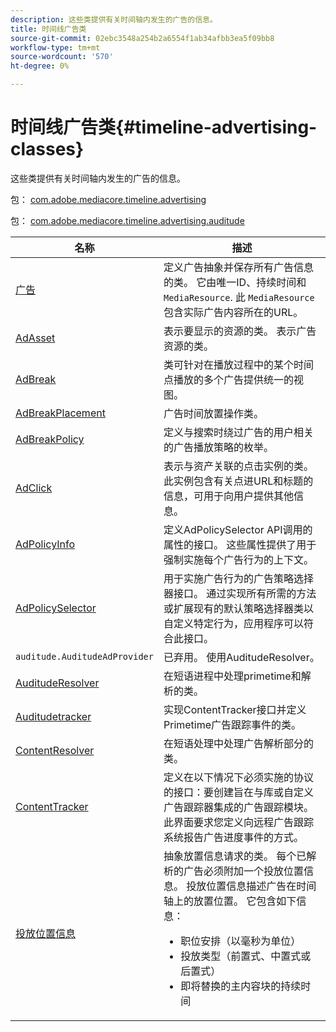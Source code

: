```yaml
---
description: 这些类提供有关时间轴内发生的广告的信息。
title: 时间线广告类
source-git-commit: 02ebc3548a254b2a6554f1ab34afbb3ea5f09bb8
workflow-type: tm+mt
source-wordcount: '570'
ht-degree: 0%

---
```


# 时间线广告类{#timeline-advertising-classes}

这些类提供有关时间轴内发生的广告的信息。

包： [com.adobe.mediacore.timeline.advertising](https://help.adobe.com/en_US/primetime/api/psdk/javadoc_1.4/com/adobe/mediacore/timeline/advertising/package-summary.html)

包： [com.adobe.mediacore.timeline.advertising.auditude](https://help.adobe.com/en_US/primetime/api/psdk/javadoc_1.4/com/adobe/mediacore/timeline/advertising/auditude/package-summary.html)

| 名称 | 描述 |
|--- |--- |
| [广告](https://help.adobe.com/en_US/primetime/api/psdk/javadoc_1.4/com/adobe/mediacore/timeline/advertising/Ad.html) | 定义广告抽象并保存所有广告信息的类。 它由唯一ID、持续时间和 `MediaResource`. 此 `MediaResource` 包含实际广告内容所在的URL。 |
| [AdAsset](https://help.adobe.com/en_US/primetime/api/psdk/javadoc_1.4/com/adobe/mediacore/timeline/advertising/AdAsset.html) | 表示要显示的资源的类。 表示广告资源的类。 |
| [AdBreak](https://help.adobe.com/en_US/primetime/api/psdk/javadoc_1.4/com/adobe/mediacore/timeline/advertising/AdBreak.html) | 类可针对在播放过程中的某个时间点播放的多个广告提供统一的视图。 |
| [AdBreakPlacement](https://help.adobe.com/en_US/primetime/api/psdk/javadoc_1.4/com/adobe/mediacore/timeline/advertising/AdBreakPlacement.html) | 广告时间放置操作类。 |
| [AdBreakPolicy](https://help.adobe.com/en_US/primetime/api/psdk/javadoc_1.4/com/adobe/mediacore/timeline/advertising/AdBreakPolicy.html) | 定义与搜索时绕过广告的用户相关的广告播放策略的枚举。 |
| [AdClick](https://help.adobe.com/en_US/primetime/api/psdk/javadoc_1.4/com/adobe/mediacore/timeline/advertising/AdClick.html) | 表示与资产关联的点击实例的类。 此实例包含有关点进URL和标题的信息，可用于向用户提供其他信息。 |
| [AdPolicyInfo](https://help.adobe.com/en_US/primetime/api/psdk/javadoc_1.4/com/adobe/mediacore/timeline/advertising/AdPolicyInfo.html) | 定义AdPolicySelector API调用的属性的接口。 这些属性提供了用于强制实施每个广告行为的上下文。 |
| [AdPolicySelector](https://help.adobe.com/en_US/primetime/api/psdk/javadoc_1.4/com/adobe/mediacore/timeline/advertising/AdPolicySelector.html) | 用于实施广告行为的广告策略选择器接口。 通过实现所有所需的方法或扩展现有的默认策略选择器类以自定义特定行为，应用程序可以符合此接口。 |
| `auditude.AuditudeAdProvider` | 已弃用。 使用AuditudeResolver。 |
| [AuditudeResolver](https://help.adobe.com/en_US/primetime/api/psdk/javadoc_1.4/com/adobe/mediacore/timeline/advertising/auditude/AuditudeResolver.html) | 在短语进程中处理primetime和解析的类。 |
| [Auditudetracker](https://help.adobe.com/en_US/primetime/api/psdk/javadoc_1.4/com/adobe/mediacore/timeline/advertising/auditude/AuditudeTracker.html) | 实现ContentTracker接口并定义Primetime广告跟踪事件的类。 |
| [ContentResolver](https://help.adobe.com/en_US/primetime/api/psdk/javadoc_1.4/com/adobe/mediacore/timeline/advertising/ContentResolver.html) | 在短语处理中处理广告解析部分的类。 |
| [ContentTracker](https://help.adobe.com/en_US/primetime/api/psdk/javadoc_1.4/com/adobe/mediacore/timeline/advertising/ContentTracker.html) | 定义在以下情况下必须实施的协议的接口：要创建旨在与库或自定义广告跟踪器集成的广告跟踪模块。 此界面要求您定义向远程广告跟踪系统报告广告进度事件的方式。 |
| [投放位置信息](https://help.adobe.com/en_US/primetime/api/psdk/javadoc_1.4/com/adobe/mediacore/timeline/advertising/PlacementInformation.html) | 抽象放置信息请求的类。 每个已解析的广告必须附加一个投放位置信息。 投放位置信息描述广告在时间轴上的放置位置。 它包含如下信息： <ul><li>职位安排（以毫秒为单位） </li><li>投放类型（前置式、中置式或后置式） </li><li>即将替换的主内容块的持续时间</li></ul> |
